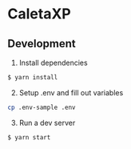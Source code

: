 # CaletaXP

## Development

1. Install dependencies

```bash
$ yarn install
```

2. Setup .env and fill out variables

```bash
cp .env-sample .env
```

3. Run a dev server

```bash
$ yarn start
```
